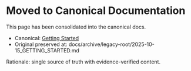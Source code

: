 # Moved to Canonical Documentation

This page has been consolidated into the canonical docs.

- Canonical: [Getting Started](./docs/GETTING_STARTED.md#getting-started)
- Original preserved at: docs/archive/legacy-root/2025-10-15_GETTING_STARTED.md

Rationale: single source of truth with evidence-verified content.
